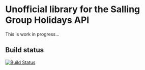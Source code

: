 Unofficial library for the Salling Group Holidays API
=====================================================

This is work in progress...

Build status
------------

[![Build Status](https://travis-ci.org/laudrup/salling-group-holidays.svg?master)](https://travis-ci.org/laudrup/salling-group-holidays)
